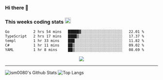 ### Hi there 👋

<!--START_SECTION:giphy-->
<!--END_SECTION:giphy-->

### This weeks coding stats <img src="https://media1.giphy.com/media/LmNwrBhejkK9EFP504/giphy.gif?cid=ecf05e4723nsktnyyj53u162g7cy5rjqfg6gz06kxdg5y55g&rid=giphy.gif" width="20" height="20" />
<!--START_SECTION:waka-->

```txt
Go           2 hrs 54 mins   █████▓░░░░░░░░░░░░░░░░░░░   22.01 %
TypeScript   2 hrs 17 mins   ████▒░░░░░░░░░░░░░░░░░░░░   17.37 %
templ        1 hr 33 mins    ███░░░░░░░░░░░░░░░░░░░░░░   11.82 %
C#           1 hr 11 mins    ██▒░░░░░░░░░░░░░░░░░░░░░░   09.02 %
YAML         1 hr 8 mins     ██▒░░░░░░░░░░░░░░░░░░░░░░   08.69 %
```

<!--END_SECTION:waka-->

<!--START_SECTION:comicstrip-->
<p align="center">
 <a href="https://xkcd.com/">
 <img src="https://imgs.xkcd.com/comics/machine.png" />
</a>
</p>
<!--END_SECTION:comicstrip-->

---

![ism0080's Github Stats](https://github-readme-stats.vercel.app/api?username=ism0080&show_icons=true%hide_border=true&hide=issues)
![Top Langs](https://github-readme-stats.vercel.app/api/top-langs/?username=ism0080&layout=compact)

<!--
**ism0080/ism0080** is a ✨ _special_ ✨ repository because its `README.md` (this file) appears on your GitHub profile.

Here are some ideas to get you started:

- 🔭 I’m currently working on ...
- 🌱 I’m currently learning ...
- 👯 I’m looking to collaborate on ...
- 🤔 I’m looking for help with ...
- 💬 Ask me about ...
- 📫 How to reach me: ...
- 😄 Pronouns: ...
- ⚡ Fun fact: ...
-->
